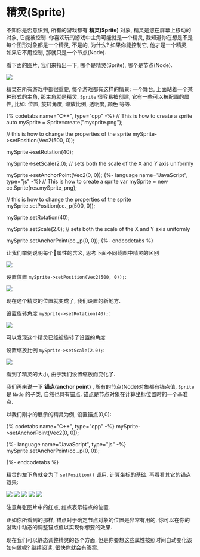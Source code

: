 # 精灵(Sprite)

不知你是否意识到, 所有的游戏都有 __精灵(Sprite)__ 对象, 精灵是您在屏幕上移动的对象, 它能被控制. 你喜欢玩的游戏中主角可能就是一个精灵, 我知道你在想是不是每个图形对象都是一个精灵, 不是的, 为什么? 如果你能控制它, 他才是一个精灵, 如果它不用控制, 那就只是一个节点(Node).

看下面的图片, 我们来指出一下, 哪个是精灵(Sprite), 哪个是节点(Node).

![](../../en/basic_concepts/basic_concepts-img/2n_main_sprites_nodes.png "")

精灵在所有游戏中都很重要, 每个游戏都有这样的情景: 一个舞台, 上面站着一个某种形式的主角, 那主角就是精灵. `Sprite` 很容易被创建, 它有一些可以被配置的属性, 比如: 位置, 旋转角度, 缩放比例, 透明度, 颜色 等等.

{% codetabs name="C++", type="cpp" -%}
// This is how to create a sprite
auto mySprite = Sprite::create("mysprite.png");

// this is how to change the properties of the sprite
mySprite->setPosition(Vec2(500, 0));

mySprite->setRotation(40);

mySprite->setScale(2.0); // sets both the scale of the X and Y axis uniformly

mySprite->setAnchorPoint(Vec2(0, 0));
{%- language name="JavaScript", type="js" -%}
// This is how to create a sprite
var mySprite = new cc.Sprite(res.mySprite_png);

// this is how to change the properties of the sprite
mySprite.setPosition(cc._p(500, 0));

mySprite.setRotation(40);

mySprite.setScale(2.0); // sets both the scale of the X and Y axis uniformly

mySprite.setAnchorPoint(cc._p(0, 0));
{%- endcodetabs %}

让我们举例说明每个属性的含义, 思考下面不同截图中精灵的区别

![](../../en/basic_concepts/basic_concepts-img/2n_level1_action_start.png "")

设置位置 `mySprite->setPosition(Vec2(500, 0));`:

![](../../en/basic_concepts/basic_concepts-img/2n_level1_action_end.png "")

现在这个精灵的位置就变成了, 我们设置的新地方.

设置旋转角度 `mySprite->setRotation(40);`:

![](../../en/basic_concepts/basic_concepts-img/2n_level1_action_end_rotation.png "")

可以发现这个精灵已经被旋转了设置的角度

设置缩放比例 `mySprite->setScale(2.0);`:

![](../../en/basic_concepts/basic_concepts-img/2n_level1_action_end_scale.png "")

看到了精灵的大小, 由于我们设置缩放而变化了.

我们再来说一下 __锚点(anchor point)__ , 所有的节点(Node)对象都有锚点值, `Sprite` 是 `Node` 的子类, 自然也具有锚点. 锚点是节点对象在计算坐标位置时的一个基准点.

以我们刚才的展示的精灵为例, 设置锚点(0,0):

{% codetabs name="C++", type="cpp" -%}
mySprite->setAnchorPoint(Vec2(0, 0));

{%- language name="JavaScript", type="js" -%}
mySprite.setAnchorPoint(cc._p(0, 0));

{%- endcodetabs %}

精灵的左下角就变为了 `setPosition()` 调用, 计算坐标的基础. 再看看其它的锚点效果:

![](../../en/basic_concepts/basic_concepts-img/2n_level1_anchorpoint_0_0.png "") ![](../../en/basic_concepts/basic_concepts-img/smallSpacer.png "") ![](../../en/basic_concepts/basic_concepts-img/2n_level1_anchorpoint_05_05.png "") ![](../../en/basic_concepts/basic_concepts-img/smallSpacer.png "") ![](../../en/basic_concepts/basic_concepts-img/2n_level1_anchorpoint_1_1.png "")

注意每张图片中的红点, 红点表示锚点的位置.

正如你所看到的那样, 锚点对于确定节点对象的位置是非常有用的, 你可以在你的游戏中动态的调整锚点值以实现你想要的效果.

现在我们可以静态调整精灵的各个方面, 但是你要想这些属性按照时间自动变化该如何做呢? 继续阅读, 很快你就会有答案.
